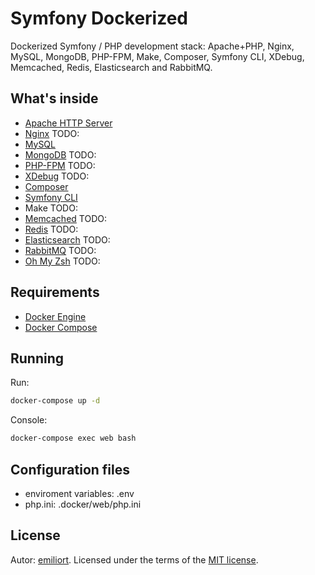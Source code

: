 # Symfony Dockerized

Dockerized Symfony / PHP development stack: Apache+PHP, Nginx, MySQL, MongoDB, PHP-FPM, Make, Composer, Symfony CLI, XDebug, Memcached, Redis, Elasticsearch and RabbitMQ.

## What's inside

* [Apache HTTP Server](https://httpd.apache.org/)
* [Nginx](http://nginx.org/)  TODO:
* [MySQL](http://www.mysql.com/)
* [MongoDB](http://www.mongodb.org/) TODO:
* [PHP-FPM](http://php-fpm.org/) TODO:
* [XDebug](https://xdebug.org/)  TODO:
* [Composer](https://getcomposer.org/)
* [Symfony CLI](https://symfony.com/)
* Make  TODO:
* [Memcached](http://memcached.org/) TODO:
* [Redis](http://redis.io/) TODO:
* [Elasticsearch](http://www.elasticsearch.org/) TODO:
* [RabbitMQ](https://www.rabbitmq.com/) TODO:
* [Oh My Zsh](https://ohmyz.sh/) TODO:

## Requirements

* [Docker Engine](https://docs.docker.com/installation/)
* [Docker Compose](https://docs.docker.com/compose/)

## Running

Run:

```sh
docker-compose up -d
```

Console:

```sh
docker-compose exec web bash
```

## Configuration files

* enviroment variables: .env
* php.ini: .docker/web/php.ini

## License

Autor: [emiliort](https://github.com/emiliort).
Licensed under the terms of the [MIT license](LICENSE).
